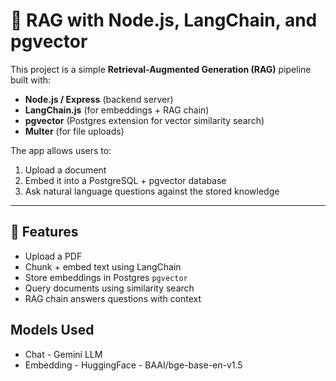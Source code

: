# 📘 RAG with Node.js, LangChain, and pgvector

This project is a simple **Retrieval-Augmented Generation (RAG)** pipeline built with:
- **Node.js / Express** (backend server)
- **LangChain.js** (for embeddings + RAG chain)
- **pgvector** (Postgres extension for vector similarity search)
- **Multer** (for file uploads)

The app allows users to:
1. Upload a document
2. Embed it into a PostgreSQL + pgvector database
3. Ask natural language questions against the stored knowledge

---

## 🚀 Features
- Upload a PDF 
- Chunk + embed text using LangChain
- Store embeddings in Postgres `pgvector`
- Query documents using similarity search
- RAG chain answers questions with context

## Models Used
- Chat - Gemini LLM
- Embedding - HuggingFace - BAAI/bge-base-en-v1.5
